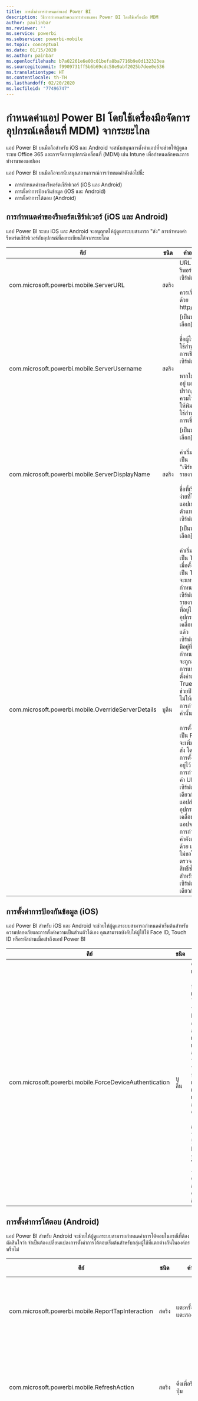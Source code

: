 ```yaml
---
title: การตั้งค่าการกำหนดค่าแอป Power BI
description: วิธีการกำหนดลักษณะการทำงานของ Power BI โดยใช้เครื่องมือ MDM
author: paulinbar
ms.reviewer: ''
ms.service: powerbi
ms.subservice: powerbi-mobile
ms.topic: conceptual
ms.date: 01/15/2020
ms.author: painbar
ms.openlocfilehash: b7a02261e6e00c01befa8ba7716b9e0d132323ea
ms.sourcegitcommit: f9909731ff5b6b69cdc58e9abf2025b7dee0e536
ms.translationtype: HT
ms.contentlocale: th-TH
ms.lasthandoff: 02/20/2020
ms.locfileid: "77496747"
---
```

# <a name="remotely-configure-power-bi-app-using-mobile-device-management-mdm-tool"></a>กำหนดค่าแอป Power BI โดยใช้เครื่องมือจัดการอุปกรณ์เคลื่อนที่  MDM) จากระยะไกล

แอป Power BI บนมือถือสำหรับ iOS และ Android จะสนับสนุนการตั้งค่าแอปที่จะช่วยให้ผู้ดูแลระบบ Office 365 และการจัดการอุปกรณ์เคลื่อนที่ (MDM) เช่น Intune เพื่อกำหนดลักษณะการทำงานของแอปเอง

แอป Power BI บนมือถือจะสนับสนุนสถานการณ์การกำหนดค่าดังต่อไปนี้:

* การกำหนดค่าของรีพอร์ตเซิร์ฟเวอร์ (iOS และ Android)
* การตั้งค่าการป้องกันข้อมูล (iOS และ Android)
* การตั้งค่าการโต้ตอบ (Android)

## <a name="report-server-configuration-ios-and-android"></a>การกำหนดค่าของรีพอร์ตเซิร์ฟเวอร์ (iOS และ Android)

แอป Power BI ระบบ iOS และ Android จะอนุญาตให้ผู้ดูแลระบบสามารถ "ส่ง" การกำหนดค่ารีพอร์ตเซิร์ฟเวอร์กับอุปกรณ์ที่ลงทะเบียนได้จากระยะไกล

| คีย์ | ชนิด | คำอธิบาย |
|---|---|---|
| com.microsoft.powerbi.mobile.ServerURL | สตริง | URL ของรีพอร์ตเซิร์ฟเวอร์<br><br>ควรเริ่มต้นด้วย http/https|
| com.microsoft.powerbi.mobile.ServerUsername | สตริง | [เป็นทางเลือก]<br><br>ชื่อผู้ใช้เพื่อใช้สำหรับการเชื่อมต่อเซิร์ฟเวอร์<br><br>หากไม่มีชื่ออยู่ แอปจะปรากฏข้อควมให้ผู้ใช้ให้พิมพ์ชื่อผู้ใช้สำหรับการเชื่อมต่อ|
| com.microsoft.powerbi.mobile.ServerDisplayName | สตริง | [เป็นทางเลือก]<br><br>ค่าเริ่มต้นเป็น "เซิร์ฟเวอร์รายงาน"<br><br>ชื่อที่เรียกง่ายที่ใช้ในแอปเพื่อเป็นตัวแทนเซิร์ฟเวอร์ |
| com.microsoft.powerbi.mobile.OverrideServerDetails | บูลีน | [เป็นทางเลือก]<br><br>ค่าเริ่มต้นเป็น True เมื่อตั้งค่าเป็น True จะแทนที่ข้อกำหนดของเซิร์ฟเวอร์รายงานใด ๆ ที่อยู่ในอุปกรณ์เคลื่อนที่อยู่แล้ว เซิร์ฟเวอร์ที่มีอยู่ที่ถูกกำหนดค่าไว้จะถูกลบ การแทนการตั้งค่าเป็น True ยังช่วยป้องกันไม่ให้ผู้ใช้ลบการกำหนดค่านั้นด้วย<br><br>การตั้งค่าเป็น False จะเพิ่มค่าที่ส่ง โดยคงการตั้งค่าที่มีอยู่ไว้ หากมีการกำหนดค่า URL เซิร์ฟเวอร์เดียวกันในแอปสำหรับอุปกรณ์เคลื่อนที่แล้ว แอปจะปิดการกำหนดค่าดังกล่าวด้วย แอปจะไม่ขอให้ผู้ใช้ตรวจสอบสิทธิ์ซ้ำสำหรับเซิร์ฟเวอร์เดียวกัน |

## <a name="data-protection-settings-ios"></a>การตั้งค่าการป้องกันข้อมูล (iOS)

แอป Power BI สำหรับ iOS และ Android จะช่วยให้ผู้ดูแลระบบสามารถกำหนดค่าเริ่มต้นสำหรับความปลอดภัยและการตั้งค่าความเป็นส่วนตัวได้เอง คุณสามารถบังคับให้ผู้ใช้ใช้ Face ID, Touch ID หรือรหัสผ่านเมื่อเข้าถึงแอป Power BI

| คีย์ | ชนิด | คำอธิบาย |
|---|---|---|
| com.microsoft.powerbi.mobile.ForceDeviceAuthentication | บูลีน | ค่าเริ่มต้นเป็น False <br><br>ข้อมูลไบโอเมตริก เช่น TouchID หรือ FaceID อาจจำเป็นสำหรับผู้ใช้เพื่อเข้าถึงแอปบนอุปกรณ์ของพวกเขา หากจำเป็น ข้อมูลไบโอเมตริกจะใช้เพิ่มเติมนอกเหนือจากการรับรองความถูกต้อง<br><br>ถ้าใช้นโยบายการป้องกันแอป Microsoft ขอแนะนำให้ปิดใช้งานการตั้งค่านี้เพื่อป้องกันพร้อมท์คำสั่งการเข้าถึงสองครั้ง |

## <a name="interaction-settings-android"></a>การตั้งค่าการโต้ตอบ (Android)

แอป Power BI สำหรับ Android จะช่วยให้ผู้ดูแลระบบสามารถกำหนดค่าการโต้ตอบในกรณีที่ต้องตัดสินใจว่า จำเป็นต้องเปลี่ยนแปลงการตั้งค่าการโต้ตอบเริ่มต้นสำหรับกลุ่มผู้ใช้ที่แตกต่างกันในองค์กรหรือไม่ 

| คีย์ | ชนิด | ค่า | คำอธิบาย |
|---|---|---|---|
| com.microsoft.powerbi.mobile.ReportTapInteraction | สตริง |  <nobr>แตะครั้งเดียว</nobr><br><nobr>แตะสองครั้ง</nobr> | กำหนดค่าว่าการแตะบนวิชวลจะเป็นการเลือกจุดข้อมูลด้วยหรือไม่ |
| com.microsoft.powerbi.mobile.RefreshAction | สตริง |  <nobr>ดึงเพื่อรีเฟรช</nobr><br>ปุ่ม | กำหนดค่าว่าผู้ใช้จะมีปุ่มสำหรับรีเฟรชรายงานหรือควรใช้การดึงเพื่อรีเฟรช |
| com.microsoft.powerbi.mobile.FooterAppearance | สตริง |  ชิด<br>ไดนามิก | กำหนดค่าว่าส่วนท้ายของรายงานจะเทียบชิดขอบด้านล่างของรายงานหรือซ่อนโดยอัตโนมัติ |

## <a name="deploying-app-configuration-settings"></a>การปรับใช้การตั้งค่าการกำหนดค่าแอป

ขั้นตอนต่อไปนี้จะช่วยให้คุณสามารถสร้างนโยบายการกำหนดค่าแอป หลังจากสร้างนโยบายการกำหนดค่าแล้ว คุณจะสามารถกำหนดการตั้งค่าให้กับกลุ่มผู้ใช้ได้

1. เชื่อมต่อเครื่องมือ MDM ของคุณ
2. สร้างและตั้งชื่อนโยบายการกำหนดค่าแอปใหม่
3. เลือกผู้ใช้ที่คุณจะแจกจ่ายนโยบายกำหนดค่าแอปนี้ไปให้
4. สร้างคู่คีย์-ค่าสำหรับการตั้งค่าที่คุณต้องการส่งไปยังผู้ใช้ของคุณ

พอร์ทัล Intune จะช่วยให้ผู้ดูแลระบบสามารถปรับใช้การตั้งค่าเหล่านี้ได้อย่างง่ายดายกับแอป Power BI ผ่านนโยบายการกำหนดค่าแอป อย่างไรก็ตาม ระบบก็รองรับผู้ให้บริการ MDM ทั้งหมด หากคุณไม่ได้ใช้ Intune คุณจะต้องศึกษาเอกสาร MDM ของคุณเกี่ยวกับวิธีการปรับใช้การตั้งค่าเหล่านี้

## <a name="next-steps"></a>ขั้นตอนถัดไป

* ดาวน์โหลดแอป Power BI สำหรับอุปกรณ์เคลื่อนที่จาก [App store](https://apps.apple.com/app/microsoft-power-bi/id929738808) และ [Google play](https://play.google.com/store/apps/details?id=com.microsoft.powerbim&amp;amp;clcid=0x409)
* ติดตาม[@MSPowerBIบน Twitter](https://twitter.com/MSPowerBI)
* เข้าร่วมการสนทนาที่[ชุมชน Power BI](https://community.powerbi.com/)

